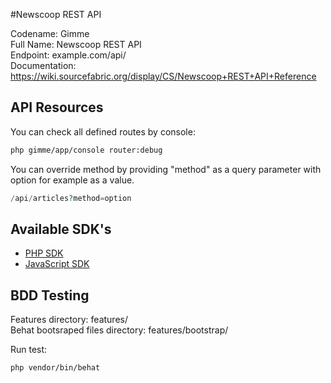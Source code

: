 #Newscoop REST API

Codename: Gimme  
Full Name: Newscoop REST API  
Endpoint: example.com/api/  
Documentation: https://wiki.sourcefabric.org/display/CS/Newscoop+REST+API+Reference

## API Resources
You can check all defined routes by console:

```bash
php gimme/app/console router:debug
```
You can override method by providing "method" as a query parameter with option for example as a value.

```php
/api/articles?method=option
```

## Available SDK's

* [PHP SDK][1]
* [JavaScript SDK][2]

## BDD Testing

Features directory: features/  
Behat bootsraped files directory: features/bootstrap/

Run test:

```bash
php vendor/bin/behat
```

[1]: https://github.com/sourcefabric/newscoop-api-php-sdk
[2]: https://github.com/sourcefabric/newscoop-api-js-sdk